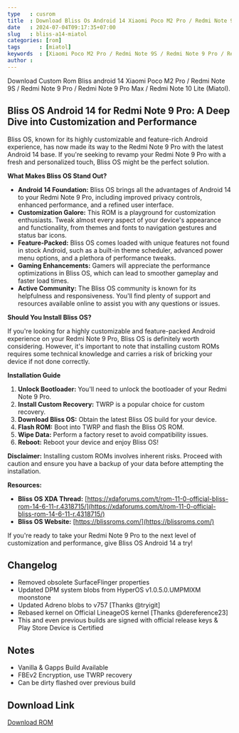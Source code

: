 ```yaml
---
type   : cusrom
title  : Download Bliss Os Android 14 Xiaomi Poco M2 Pro / Redmi Note 9S / Redmi Note 9 Pro / Redmi Note 9 Pro Max / Redmi Note 10 Lite (Miatol)
date   : 2024-07-04T09:17:35+07:00
slug   : bliss-a14-miatol
categories: [rom]
tags      : [miatol]
keywords  : [Xiaomi Poco M2 Pro / Redmi Note 9S / Redmi Note 9 Pro / Redmi Note 9 Pro Max / Redmi Note 10 Lite (Miatol)]
author : 
---
```


Download Custom Rom Bliss android 14 Xiaomi Poco M2 Pro / Redmi Note 9S / Redmi Note 9 Pro / Redmi Note 9 Pro Max / Redmi Note 10 Lite (Miatol).

## Bliss OS Android 14 for Redmi Note 9 Pro: A Deep Dive into Customization and Performance

Bliss OS, known for its highly customizable and feature-rich Android experience, has now made its way to the Redmi Note 9 Pro with the latest Android 14 base. If you're seeking to revamp your Redmi Note 9 Pro with a fresh and personalized touch, Bliss OS might be the perfect solution.

**What Makes Bliss OS Stand Out?**

* **Android 14 Foundation:**  Bliss OS brings all the advantages of Android 14 to your Redmi Note 9 Pro, including improved privacy controls, enhanced performance, and a refined user interface.
* **Customization Galore:**  This ROM is a playground for customization enthusiasts.  Tweak almost every aspect of your device's appearance and functionality, from themes and fonts to navigation gestures and status bar icons.
* **Feature-Packed:** Bliss OS comes loaded with unique features not found in stock Android, such as a built-in theme scheduler, advanced power menu options, and a plethora of performance tweaks.
* **Gaming Enhancements:** Gamers will appreciate the performance optimizations in Bliss OS, which can lead to smoother gameplay and faster load times.
* **Active Community:**  The Bliss OS community is known for its helpfulness and responsiveness. You'll find plenty of support and resources available online to assist you with any questions or issues.

**Should You Install Bliss OS?**

If you're looking for a highly customizable and feature-packed Android experience on your Redmi Note 9 Pro, Bliss OS is definitely worth considering. However, it's important to note that installing custom ROMs requires some technical knowledge and carries a risk of bricking your device if not done correctly.

**Installation Guide**

1. **Unlock Bootloader:**  You'll need to unlock the bootloader of your Redmi Note 9 Pro.
2. **Install Custom Recovery:**  TWRP is a popular choice for custom recovery.
3. **Download Bliss OS:**  Obtain the latest Bliss OS build for your device.
4. **Flash ROM:** Boot into TWRP and flash the Bliss OS ROM.
5. **Wipe Data:** Perform a factory reset to avoid compatibility issues.
6. **Reboot:**  Reboot your device and enjoy Bliss OS!

**Disclaimer:** 
Installing custom ROMs involves inherent risks. Proceed with caution and ensure you have a backup of your data before attempting the installation.

**Resources:**

* **Bliss OS XDA Thread:**  [https://xdaforums.com/t/rom-11-0-official-bliss-rom-14-6-11-r.4318715/](https://xdaforums.com/t/rom-11-0-official-bliss-rom-14-6-11-r.4318715/)
* **Bliss OS Website:**  [https://blissroms.com/](https://blissroms.com/)

If you're ready to take your Redmi Note 9 Pro to the next level of customization and performance, give Bliss OS Android 14 a try!

## Changelog
- Removed obsolete SurfaceFlinger properties
- Updated DPM system blobs from HyperOS v1.0.5.0.UMPMIXM moonstone
- Updated Adreno blobs to v757 [Thanks @tryigit]
- Rebased kernel on Official LineageOS kernel [Thanks @dereference23]
- This and even previous builds are signed with official release keys & Play Store Device is Certified 

## Notes
- Vanilla & Gapps Build Available
- FBEv2 Encryption, use TWRP recovery 
- Can be dirty flashed over previous build

## Download Link
[Download ROM](http://downloads.blissroms.org/download_check/miatoll/)

